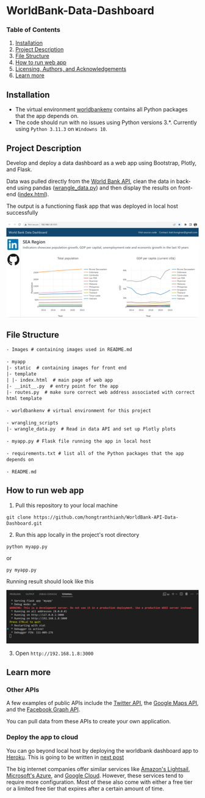 # WorldBank-Data-Dashboard

### Table of Contents

1. [Installation](#installation)
2. [Project Description](#description)
3. [File Structure](#files)
4. [How to run web app](#instruction)
5. [Licensing, Authors, and Acknowledgements](#licensing)
6. [Learn more](#learnmore)

## Installation <a name="installation"></a>

- The virtual environment [worldbankenv](https://github.com/hongtranthianh/WorldBank-Data-Dashboard/tree/main/worldbankenv) contains all Python packages that the app depends on.
- The code should run with no issues using Python versions 3.*. Currently using `Python 3.11.3` on `Windowns 10`.

## Project Description<a name="description"></a>

Develop and deploy a data dashboard as a web app using Bootstrap, Plotly, and Flask.

Data was pulled directly from the [World Bank API](https://documents.worldbank.org/en/publication/documents-reports/api), clean the data in back-end using pandas ([wrangle_data.py](https://github.com/hongtranthianh/WorldBank-Data-Dashboard/blob/main/wrangling_scripts/wrangle_data.py)) and then display the results on front-end ([index.html](https://github.com/hongtranthianh/WorldBank-Data-Dashboard/blob/main/myapp/templates/index.html)).

The output is a functioning flask app that was deployed in local host successfully
<p ><img src="Images/main-page.png" alt="image" ></p>

## File Structure <a name="files"></a>

```
- Images # containing images used in README.md

- myapp
|- static  # containing images for front end
|- template
| |- index.html  # main page of web app
|- __init__.py  # entry point for the app
|- routes.py  # make sure correct web address associated with correct html template

- worldbankenv # virtual environment for this project

- wrangling_scripts
|- wrangle_data.py  # Read in data API and set up Plotly plots

- myapp.py # Flask file running the app in local host

- requirements.txt # list all of the Python packages that the app depends on

- README.md
```


## How to run web app  <a name="instruction"></a>
1. Pull this repository to your local machine

```
git clone https://github.com/hongtranthianh/WorldBank-API-Data-Dashboard.git
```

2. Run this app locally in the project's root directory

```
python myapp.py
```
or
```
py myapp.py
```

Running result should look like this
<p ><img src="Images/app-running.png" alt="image" ></p>


3. Open `http://192.168.1.8:3000`

## Learn more <a name="learnmore"></a>

### Other APIs
A few examples of public APIs include the [Twitter API](https://developer.twitter.com/en/docs), the [Google Maps API](https://mapsplatform.google.com/), and the [Facebook Graph API](https://developers.facebook.com/docs/graph-api).

You can pull data from these APIs to create your own application.

### Deploy the app to cloud

You can go beyond local host by deploying the worldbank dashboard app to [Heroku](https://dashboard.heroku.com/apps). This is going to be written in [next post]()

The big internet companies offer similar services like [Amazon's Lightsail](https://aws.amazon.com/lightsail/), [Microsoft's Azure](https://learn.microsoft.com/en-us/samples/azure-samples/python-docs-hello-world/python-flask-sample-for-azure-app-service-linux/), and [Google Cloud](https://cloud.google.com/appengine/docs/legacy/standard/python/setting-up-environment). However, these services tend to require more configuration. Most of these also come with either a free tier or a limited free tier that expires after a certain amount of time.
